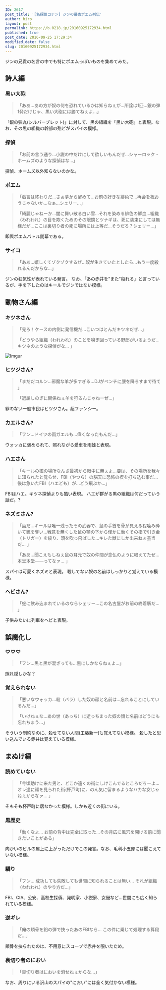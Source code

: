 ```yaml
---
ID: 2617
post_title: '[名探偵コナン] ジンの最強ポエム列伝'
author: hiro
layout: post
permalink: https://b.0218.jp/20160925172934.html
published: true
post_date: 2016-09-25 17:29:34
modified_date: false
slug: 20160925172934.html
---
```

ジンの兄貴の名言の中でも特にポエムっぽいものを集めてみた。
<!--more-->
## 詩人編
### 黒い大砲
>  「ああ…あの方が奴の何を恐れているかは知らねぇが…所詮は1匹…銀の弾1発だけじゃ、黒い大砲には勝てねぇよ…」

「銀の弾丸(シルバーブレット)」に対して、黒の組織を「黒い大砲」と表現。なお、その黒の組織の幹部の殆どがスパイの模様。

### 探偵
> 「お前の言う通り…小説の中だけにして欲しいもんだぜ…シャーロック・ホームズのような探偵はな…」

探偵、ホームズ以外知らないのかな。

### ポエム
> 「戯言は終わりだ…さぁ夢から醒めて…お前の好きな緋色で…再会を祝おうじゃないか…なぁ…シェリー…」
>  
> 「綺麗じゃねーか…闇に舞い散る白い雪…それを染める緋色の鮮血…組織（われわれ）の目を欺くためのその眼鏡とツナギは、死に装束にしては無様だが…ここは裏切り者の死に場所には上等だ…そうだろ？シェリー…」

即興ポエムバトル開幕である。

### サイコ
> 「ああ…嬉しくてゾクゾクするぜ…奴が生きていたとしたら…もう一度殺れるんだからな…」

ジンの狂気性が表れている発言。
なお、「あの赤井を"また"殺れる」と言っているが、手を下したのはキールでジンではない模様。


## 動物さん編
### キツネさん
> 「見ろ！ケースの内側に発信機だ…こいつはとんだキツネだぜ…」
>  
> 「どうやら組織（われわれ）のことを嗅ぎ回っている野郎がいるようだ…キツネのような探偵がな… 」

![Imgur](https://i.imgur.com/yFONz6Z.png)

### ヒツジさん?
> 「まだだコルン…邪魔な羊が多すぎる…DJがベンチに腰を降ろすまで待て 」
> 
> 「退屈しのぎに関係ねぇ羊を狩るんじゃねーぜ…」

罪のない一般市民はヒツジさん。超ファンシー。

### カエルさん?
> 「フン…ドイツの雨ガエルも…偉くなったもんだ…」

ウォッカに褒められて、照れながら愛車を雨蛙と表現。

### ハエさん
> 「キールの檻の場所なんざ最初から眼中に無ぇよ…要は、その場所を我々に知られたと覚らせ、FBI（やつら）の脳天に恐怖の楔を打ち込む事だ…後は急いたFBI（ハエども）が…どう飛ぶか…」

FBIはハエ。キツネ探偵よりも酷い表現。
ハエが群がる黒の組織は何だっていう話だ。?

### ネズミさん?
> 「歯だ…キールは唯一残ったその武器で、鼠の手首を骨が見える程噛み砕いて銃を奪い…戦意を無くした鼠の顎の下から僅かに動くその指で引き金（トリガー）を絞り、頭を吹っ飛ばした…キレた獣にしか出来ねぇ芸当だ… 」
> 
> 「ああ…聞こえもしねぇ鼠の耳元で奴の仲間が念仏のように唱えてたぜ…本堂本堂――ってなァ… 」

スパイは可愛くネズミと表現。
殺してない奴の名前はしっかりと覚えている模様。

### ヘビさん?
> 「蛇に飲み込まれているのならシェリー…この名古屋がお前の終着駅だ… 」

子供みたいに列車をヘビと表現。

## 誤魔化し
### ♡♡♡
> 「フン…黒と黒が混ざっても…黒にしかならねぇよ…」

照れ隠しかな？

### 覚えられない
> 「悪いなウォッカ…殺（バラ）した奴の顔と名前は…忘れることにしているんだ…」
>  
> 「いけねぇな…あの世（あっち）に逝っちまった奴の顔と名前はどうにも忘れちまう…」

そういう制約なのに、殺せてない人間(工藤新一)も覚えてない模様。
殺したと思い込んでいる赤井は覚えている模様。

## まぬけ編
### 読めていない
> 「今頃助けに来た男と、どこか遠くの街にしけこんでるところだろーよ… オレ達に顔を見られた街(杯戸町)に、のん気に留まるようなバカな女じゃねぇからなァ… 」

そもそも杯戸町に居なかった模様。しかも近くの街にいる。

### 黒歴史
> 「動くなよ… お前の背中は完全に取った…その背広に風穴を開ける前に聞きたいことがある」

向かいのビルの屋上に上がっただけでこの発言。なお、毛利小五郎には聞こえていない模様。

### 驕り
> 「フン… 成功しても失敗しても世間に知られることは無い… それが組織（われわれ）のやり方だ…」

FBI、CIA、公安、高校生探偵、発明家、小説家、女優など…世間にも広く知られている模様。

### 逆ギレ
> 「俺の頬骨を鉛の弾で抉ったあのFBIなら… この件に乗じて処理する算段だ…」

頬骨を抉られたのは、不用意にスコープで赤井を覗いたため。

### 裏切り者のにおい
> 「裏切り者はにおいを消せねぇからな…」

なお、周りにいる沢山のスパイの"におい"には全く気付かない模様。
